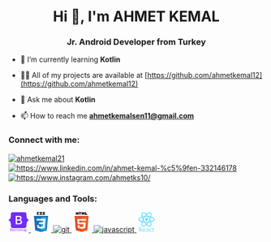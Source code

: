 <h1 align="center">Hi 👋, I'm AHMET KEMAL</h1>
<h3 align="center">Jr. Android Developer from Turkey</h3>

- 🌱 I’m currently learning **Kotlin**

- 👨‍💻 All of my projects are available at [https://github.com/ahmetkemal12](https://github.com/ahmetkemal12)

- 💬 Ask me about **Kotlin**

- 📫 How to reach me **ahmetkemalsen11@gmail.com**

<h3 align="left">Connect with me:</h3>
<p align="left">
<a href="https://twitter.com/ahmetkemal21" target="blank"><img align="center" src="https://raw.githubusercontent.com/rahuldkjain/github-profile-readme-generator/master/src/images/icons/Social/twitter.svg" alt="ahmetkemal21" height="30" width="40" /></a>
<a href="https://linkedin.com/in/https://www.linkedin.com/in/ahmet-kemal-%c5%9fen-332146178" target="blank"><img align="center" src="https://raw.githubusercontent.com/rahuldkjain/github-profile-readme-generator/master/src/images/icons/Social/linked-in-alt.svg" alt="https://www.linkedin.com/in/ahmet-kemal-%c5%9fen-332146178" height="30" width="40" /></a>
<a href="https://instagram.com/https://www.instagram.com/ahmetks10/" target="blank"><img align="center" src="https://raw.githubusercontent.com/rahuldkjain/github-profile-readme-generator/master/src/images/icons/Social/instagram.svg" alt="https://www.instagram.com/ahmetks10/" height="30" width="40" /></a>
</p>

<h3 align="left">Languages and Tools:</h3>
<p align="left"> <a href="https://getbootstrap.com" target="_blank" rel="noreferrer"> <img src="https://raw.githubusercontent.com/devicons/devicon/master/icons/bootstrap/bootstrap-plain-wordmark.svg" alt="bootstrap" width="40" height="40"/> </a>  </a> <a href="https://www.w3schools.com/css/" target="_blank" rel="noreferrer"> <img src="https://raw.githubusercontent.com/devicons/devicon/master/icons/css3/css3-original-wordmark.svg" alt="css3" width="40" height="40"/> </a> <a href="https://git-scm.com/" target="_blank" rel="noreferrer"> <img src="https://www.vectorlogo.zone/logos/git-scm/git-scm-icon.svg" alt="git" width="40" height="40"/> </a> <a href="https://www.w3.org/html/" target="_blank" rel="noreferrer"> <img src="https://raw.githubusercontent.com/devicons/devicon/master/icons/html5/html5-original-wordmark.svg" alt="html5" width="40" height="40"/> </a> <a href="https://developer.mozilla.org/en-US/docs/Web/JavaScript" target="_blank" rel="noreferrer"> <img src="https://raw.githubusercontent.com/devicons/devicon/master/icons/javascript/kotlin-original.svg" alt="javascript" width="40" height="40"/> </a>  </a> <a href="https://kotlin.org/" target="_blank" rel="noreferrer"> <img src="https://raw.githubusercontent.com/devicons/devicon/master/icons/react/react-original-wordmark.svg" alt="react" width="40" height="40"/> </a> </p>
